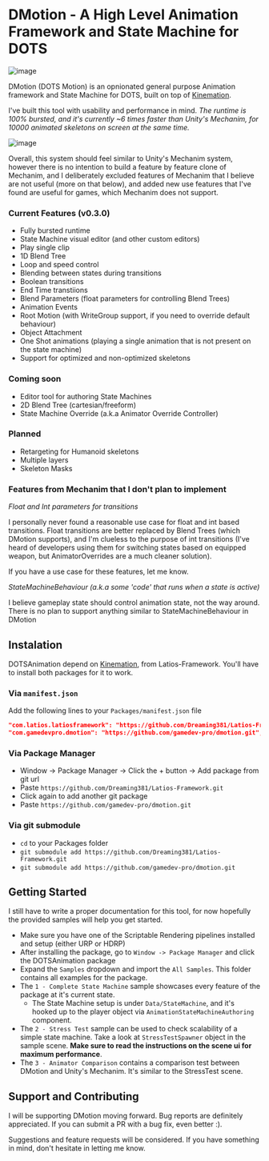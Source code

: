 # DMotion - A High Level Animation Framework and State Machine for DOTS

![image](https://user-images.githubusercontent.com/15620434/181682232-5e1eec98-d521-4b24-88be-ce447283bb12.png)

DMotion (DOTS Motion) is an opnionated general purpose Animation framework and State Machine for DOTS, built on top of [Kinemation](https://github.com/Dreaming381/Latios-Framework/tree/master/Kinemation).

I've built this tool with usability and performance in mind. *The runtime is 100% bursted, and it's currently ~6 times faster than Unity's Mechanim, for 10000 animated skeletons on screen at the same time.*

![image](https://user-images.githubusercontent.com/15620434/181847356-0f04a5e1-c5d4-4f6d-99c5-ecee51a379bb.png)

Overall, this system should feel similar to Unity's Mechanim system, however there is no intention to build a feature by feature clone of Mechanim, and I deliberately excluded features of Mechanim that I believe are not useful (more on that below), and added new use features that I've found are useful for games, which Mechanim does not support.

### Current Features (v0.3.0)

- Fully bursted runtime
- State Machine visual editor (and other custom editors)
- Play single clip
- 1D Blend Tree
- Loop and speed control
- Blending between states during transitions
- Boolean transitions
- End Time transtiions
- Blend Parameters (float parameters for controlling Blend Trees)
- Animation Events
- Root Motion (with WriteGroup support, if you need to override default behaviour)
- Object Attachment
- One Shot animations (playing a single animation that is not present on the state machine)
- Support for optimized and non-optimized skeletons

### Coming soon

- Editor tool for authoring State Machines
- 2D Blend Tree (cartesian/freeform)
- State Machine Override (a.k.a Animator Override Controller)

### Planned
- Retargeting for Humanoid skeletons
- Multiple layers
- Skeleton Masks

### Features from Mechanim that I don't plan to implement

*Float and Int parameters for transitions*

I personally never found a reasonable use case for float and int based transitions. Float transitions are better replaced by Blend Trees (which DMotion supports), and I'm clueless to the purpose of int transitions (I've heard of developers using them for switching states based on equipped weapon, but AnimatorOverrides are a much cleaner solution).

If you have a use case for these features, let me know.

*StateMachineBehaviour (a.k.a some 'code' that runs when a state is active)*

I believe gameplay state should control animation state, not the way around. There is no plan to support anything similar to StateMachineBehaviour in DMotion

## Instalation

DOTSAnimation depend on [Kinemation](https://github.com/Dreaming381/Latios-Framework/tree/master/Kinemation), from Latios-Framework. You'll have to install both packages for it to work.

### Via `manifest.json`

Add the following lines to your `Packages/manifest.json` file

```json
"com.latios.latiosframework": "https://github.com/Dreaming381/Latios-Framework.git",
"com.gamedevpro.dmotion": "https://github.com/gamedev-pro/dmotion.git",
```

### Via Package Manager

- Window -> Package Manager -> Click the + button -> Add package from git url
- Paste `https://github.com/Dreaming381/Latios-Framework.git`
- Click again to add another git package
- Paste `https://github.com/gamedev-pro/dmotion.git`

### Via git submodule

- `cd` to your Packages folder
- `git submodule add https://github.com/Dreaming381/Latios-Framework.git`
- `git submodule add https://github.com/gamedev-pro/dmotion.git`

## Getting Started

I still have to write a proper documentation for this tool, for now hopefully the provided samples will help you get started.

- Make sure you have one of the Scriptable Rendering pipelines installed and setup (either URP or HDRP)
- After installing the package, go to `Window -> Package Manager` and click the DOTSAnimation package
- Expand the `Samples` dropdown and import the `All Samples`. This folder contains all examples for the package.
- The `1 - Complete State Machine` sample showcases every feature of the package at it's current state.
  - The State Machine setup is under `Data/StateMachine`, and it's hooked up to the player object via `AnimationStateMachineAuthoring` component.
- The `2 - Stress Test` sample can be used to check scalability of a simple state machine. Take a look at `StressTestSpawner` object in the sample scene. **Make sure to read the instructions on the scene ui for maximum performance**.
- The `3 - Animator Comparison` contains a comparison test between DMotion and Unity's Mechanim. It's similar to the StressTest scene.

## Support and Contributing

I will be supporting DMotion moving forward. Bug reports are definitely appreciated. If you can submit a PR with a bug fix, even better :).

Suggestions and feature requests will be considered. If you have something in mind, don't hesitate in letting me know.

